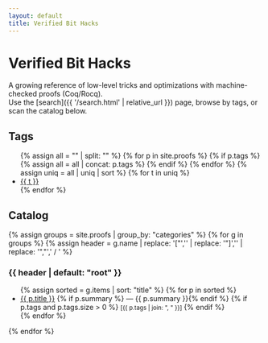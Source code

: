 ```yaml
---
layout: default
title: Verified Bit Hacks
---
```


# Verified Bit Hacks

A growing reference of low-level tricks and optimizations with machine-checked proofs (Coq/Rocq).  
Use the [search]({{ '/search.html' | relative_url }}) page, browse by tags, or scan the catalog below.

## Tags
<ul>
{% assign all = "" | split: "" %}
{% for p in site.proofs %}
  {% if p.tags %}
    {% assign all = all | concat: p.tags %}
  {% endif %}
{% endfor %}
{% assign uniq = all | uniq | sort %}
{% for t in uniq %}
  <li><a href="{{ '/tags/' | relative_url }}{{ t | slugify }}/">{{ t }}</a></li>
{% endfor %}
</ul>

## Catalog
{% assign groups = site.proofs | group_by: "categories" %}
{% for g in groups %}
  {% assign header = g.name
    | replace: '["',''
    | replace: '"]',''
    | replace: '","',' / ' %}
### {{ header | default: "root" }}
<ul>
  {% assign sorted = g.items | sort: "title" %}
  {% for p in sorted %}
    <li>
      <a href="{{ p.url | relative_url }}">{{ p.title }}</a>
      {% if p.summary %} — {{ p.summary }}{% endif %}
      {% if p.tags and p.tags.size > 0 %}
        <small>[{{ p.tags | join: ", " }}]</small>
      {% endif %}
    </li>
  {% endfor %}
</ul>
{% endfor %}
